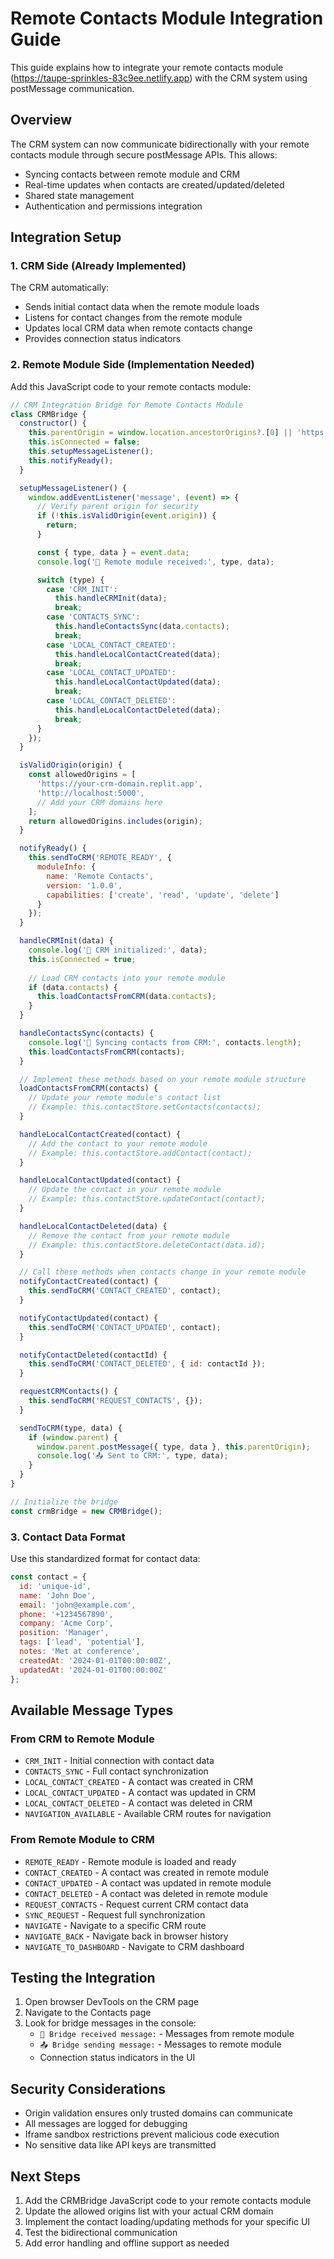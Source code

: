 # Remote Contacts Module Integration Guide

This guide explains how to integrate your remote contacts module (https://taupe-sprinkles-83c9ee.netlify.app) with the CRM system using postMessage communication.

## Overview

The CRM system can now communicate bidirectionally with your remote contacts module through secure postMessage APIs. This allows:

- Syncing contacts between remote module and CRM
- Real-time updates when contacts are created/updated/deleted
- Shared state management
- Authentication and permissions integration

## Integration Setup

### 1. CRM Side (Already Implemented)

The CRM automatically:
- Sends initial contact data when the remote module loads
- Listens for contact changes from the remote module
- Updates local CRM data when remote contacts change
- Provides connection status indicators

### 2. Remote Module Side (Implementation Needed)

Add this JavaScript code to your remote contacts module:

```javascript
// CRM Integration Bridge for Remote Contacts Module
class CRMBridge {
  constructor() {
    this.parentOrigin = window.location.ancestorOrigins?.[0] || 'https://your-crm-domain.replit.app';
    this.isConnected = false;
    this.setupMessageListener();
    this.notifyReady();
  }

  setupMessageListener() {
    window.addEventListener('message', (event) => {
      // Verify parent origin for security
      if (!this.isValidOrigin(event.origin)) {
        return;
      }

      const { type, data } = event.data;
      console.log('📨 Remote module received:', type, data);

      switch (type) {
        case 'CRM_INIT':
          this.handleCRMInit(data);
          break;
        case 'CONTACTS_SYNC':
          this.handleContactsSync(data.contacts);
          break;
        case 'LOCAL_CONTACT_CREATED':
          this.handleLocalContactCreated(data);
          break;
        case 'LOCAL_CONTACT_UPDATED':
          this.handleLocalContactUpdated(data);
          break;
        case 'LOCAL_CONTACT_DELETED':
          this.handleLocalContactDeleted(data);
          break;
      }
    });
  }

  isValidOrigin(origin) {
    const allowedOrigins = [
      'https://your-crm-domain.replit.app',
      'http://localhost:5000',
      // Add your CRM domains here
    ];
    return allowedOrigins.includes(origin);
  }

  notifyReady() {
    this.sendToCRM('REMOTE_READY', { 
      moduleInfo: {
        name: 'Remote Contacts',
        version: '1.0.0',
        capabilities: ['create', 'read', 'update', 'delete']
      }
    });
  }

  handleCRMInit(data) {
    console.log('🚀 CRM initialized:', data);
    this.isConnected = true;
    
    // Load CRM contacts into your remote module
    if (data.contacts) {
      this.loadContactsFromCRM(data.contacts);
    }
  }

  handleContactsSync(contacts) {
    console.log('🔄 Syncing contacts from CRM:', contacts.length);
    this.loadContactsFromCRM(contacts);
  }

  // Implement these methods based on your remote module structure
  loadContactsFromCRM(contacts) {
    // Update your remote module's contact list
    // Example: this.contactStore.setContacts(contacts);
  }

  handleLocalContactCreated(contact) {
    // Add the contact to your remote module
    // Example: this.contactStore.addContact(contact);
  }

  handleLocalContactUpdated(contact) {
    // Update the contact in your remote module
    // Example: this.contactStore.updateContact(contact);
  }

  handleLocalContactDeleted(data) {
    // Remove the contact from your remote module
    // Example: this.contactStore.deleteContact(data.id);
  }

  // Call these methods when contacts change in your remote module
  notifyContactCreated(contact) {
    this.sendToCRM('CONTACT_CREATED', contact);
  }

  notifyContactUpdated(contact) {
    this.sendToCRM('CONTACT_UPDATED', contact);
  }

  notifyContactDeleted(contactId) {
    this.sendToCRM('CONTACT_DELETED', { id: contactId });
  }

  requestCRMContacts() {
    this.sendToCRM('REQUEST_CONTACTS', {});
  }

  sendToCRM(type, data) {
    if (window.parent) {
      window.parent.postMessage({ type, data }, this.parentOrigin);
      console.log('📤 Sent to CRM:', type, data);
    }
  }
}

// Initialize the bridge
const crmBridge = new CRMBridge();
```

### 3. Contact Data Format

Use this standardized format for contact data:

```javascript
const contact = {
  id: 'unique-id',
  name: 'John Doe',
  email: 'john@example.com',
  phone: '+1234567890',
  company: 'Acme Corp',
  position: 'Manager',
  tags: ['lead', 'potential'],
  notes: 'Met at conference',
  createdAt: '2024-01-01T00:00:00Z',
  updatedAt: '2024-01-01T00:00:00Z'
};
```

## Available Message Types

### From CRM to Remote Module
- `CRM_INIT` - Initial connection with contact data
- `CONTACTS_SYNC` - Full contact synchronization
- `LOCAL_CONTACT_CREATED` - A contact was created in CRM
- `LOCAL_CONTACT_UPDATED` - A contact was updated in CRM
- `LOCAL_CONTACT_DELETED` - A contact was deleted in CRM
- `NAVIGATION_AVAILABLE` - Available CRM routes for navigation

### From Remote Module to CRM
- `REMOTE_READY` - Remote module is loaded and ready
- `CONTACT_CREATED` - A contact was created in remote module
- `CONTACT_UPDATED` - A contact was updated in remote module
- `CONTACT_DELETED` - A contact was deleted in remote module
- `REQUEST_CONTACTS` - Request current CRM contact data
- `SYNC_REQUEST` - Request full synchronization
- `NAVIGATE` - Navigate to a specific CRM route
- `NAVIGATE_BACK` - Navigate back in browser history
- `NAVIGATE_TO_DASHBOARD` - Navigate to CRM dashboard

## Testing the Integration

1. Open browser DevTools on the CRM page
2. Navigate to the Contacts page
3. Look for bridge messages in the console:
   - `🔗 Bridge received message:` - Messages from remote module
   - `📤 Bridge sending message:` - Messages to remote module
   - Connection status indicators in the UI

## Security Considerations

- Origin validation ensures only trusted domains can communicate
- All messages are logged for debugging
- Iframe sandbox restrictions prevent malicious code execution
- No sensitive data like API keys are transmitted

## Next Steps

1. Add the CRMBridge JavaScript code to your remote contacts module
2. Update the allowed origins list with your actual CRM domain
3. Implement the contact loading/updating methods for your specific UI
4. Test the bidirectional communication
5. Add error handling and offline support as needed